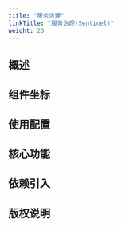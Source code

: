 ```yaml
---
title: "服务治理"
linkTitle: "服务治理(Sentinel)"
weight: 20
---
```


## 概述



## 组件坐标

## 使用配置

## 核心功能

## 依赖引入

## 版权说明